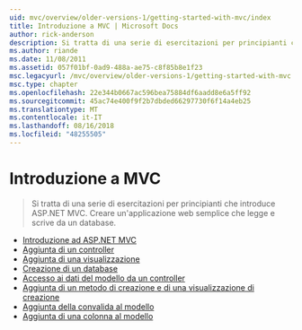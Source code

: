 ```yaml
---
uid: mvc/overview/older-versions-1/getting-started-with-mvc/index
title: Introduzione a MVC | Microsoft Docs
author: rick-anderson
description: Si tratta di una serie di esercitazioni per principianti che introduce ASP.NET MVC. Creare un'applicazione web semplice che legge e scrive da un database.
ms.author: riande
ms.date: 11/08/2011
ms.assetid: 057f01bf-0ad9-488a-ae75-c8f85b8e1f23
msc.legacyurl: /mvc/overview/older-versions-1/getting-started-with-mvc
msc.type: chapter
ms.openlocfilehash: 22e344b0667ac596bea75884df6aadd8e6a5ff92
ms.sourcegitcommit: 45ac74e400f9f2b7dbded66297730f6f14a4eb25
ms.translationtype: MT
ms.contentlocale: it-IT
ms.lasthandoff: 08/16/2018
ms.locfileid: "48255505"
---
```

<a name="getting-started-with-mvc"></a>Introduzione a MVC
====================
> Si tratta di una serie di esercitazioni per principianti che introduce ASP.NET MVC. Creare un'applicazione web semplice che legge e scrive da un database.


- [Introduzione ad ASP.NET MVC](getting-started-with-mvc-part1.md)
- [Aggiunta di un controller](getting-started-with-mvc-part2.md)
- [Aggiunta di una visualizzazione](getting-started-with-mvc-part3.md)
- [Creazione di un database](getting-started-with-mvc-part4.md)
- [Accesso ai dati del modello da un controller](getting-started-with-mvc-part5.md)
- [Aggiunta di un metodo di creazione e di una visualizzazione di creazione](getting-started-with-mvc-part6.md)
- [Aggiunta della convalida al modello](getting-started-with-mvc-part7.md)
- [Aggiunta di una colonna al modello](getting-started-with-mvc-part8.md)
